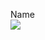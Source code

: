 Name<br>
![](https://cdn.discordapp.com/attachments/1286322303071682590/1291761382756188160/image.png?ex=67014609&is=66fff489&hm=ede4086f18bf7ae361f808fa9e62af3a68446ee820786b36854f6726e2fdafd6&) 
